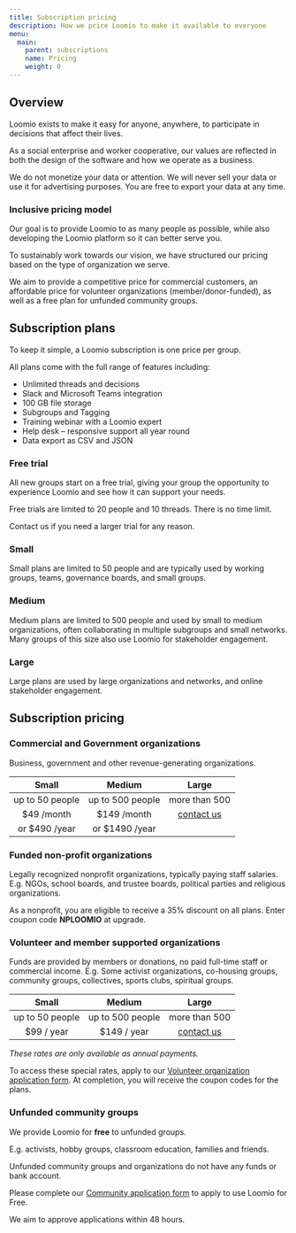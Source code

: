 ```yaml
---
title: Subscription pricing
description: How we price Loomio to make it available to everyone
menu:
  main:
    parent: subscriptions
    name: Pricing
    weight: 0
---
```


## Overview
Loomio exists to make it easy for anyone, anywhere, to participate in decisions that affect their lives.

<!-- Our vision is to help organizations like yours work better together, now and into the future. -->

As a social enterprise and worker cooperative, our values are reflected in both the design of the software and how we operate as a business.

We do not monetize your data or attention. We will never sell your data or use it for advertising purposes. You are free to export your data at any time.

### Inclusive pricing model
Our goal is to provide Loomio to as many people as possible, while also developing the Loomio platform so it can better serve you.

To sustainably work towards our vision, we have structured our pricing based on the type of organization we serve.  

We aim to provide a competitive price for commercial customers, an affordable price for volunteer organizations (member/donor-funded), as well as a free plan for unfunded community groups.


## Subscription plans

To keep it simple, a Loomio subscription is one price per group.
 <!-- Individual users are not charged to use Loomio. -->

<!-- A group coordinator can set up a subscription by clicking the Upgrade button, near the top right of the group page. -->

All plans come with the full range of features including:

- Unlimited threads and decisions
- Slack and Microsoft Teams integration
- 100 GB file storage
- Subgroups and Tagging
- Training webinar with a Loomio expert
- Help desk – responsive support all year round
- Data export as CSV and JSON

### Free trial
All new groups start on a free trial, giving your group the opportunity to experience Loomio and see how it can support your needs.

Free trials are limited to 20 people and 10 threads. There is no time limit.

Contact us if you need a larger trial for any reason.

### Small
Small plans are limited to 50 people and are typically used by working groups, teams, governance boards, and small groups.

### Medium
Medium plans are limited to 500 people and used by small to medium organizations, often collaborating in multiple subgroups and small networks. Many groups of this size also use Loomio for stakeholder engagement.

### Large
Large plans are used by large organizations and networks, and online stakeholder engagement.

## Subscription pricing

<!-- We price Loomio according to the type of organization we support. This enables us to provide an inclusive service model that supports a diverse range of groups; businesses and government organizations, right through to non-profits, activist and volunteer groups. -->

### Commercial and Government organizations
Business, government and other revenue-generating organizations.

| Small           | Medium           | Large             |
|:---------------:|:----------------:|:-----------------:|
| up to 50 people | up to 500 people | more than 500 |
|  $49 /month     | $149 /month      |   [contact us](https://www.loomio.org/contact) |
|  or $490 /year  | or $1490 /year   |  |

### Funded non-profit organizations
Legally recognized nonprofit organizations, typically paying staff salaries. E.g. NGOs, school boards, and trustee boards, political parties and religious organizations.

As a nonprofit, you are eligible to receive a 35% discount on all plans. Enter coupon code __NPLOOMIO__ at upgrade.

### Volunteer and member supported organizations
<!-- Organizations supported by members giving their time to achieve the organization’s purpose.  -->
Funds are provided by members or donations, no paid full-time staff or commercial income. E.g. Some activist organizations, co-housing groups, community groups, collectives, sports clubs, spiritual groups.

| Small           | Medium           | Large             |
|:---------------:|:----------------:|:-----------------:|
| up to 50 people | up to 500 people | more than 500     |
| $99 / year      | $149 / year   | [contact us](https://www.loomio.org/contact)|

*These rates are only available as annual payments.*

To access these special rates, apply to our [Volunteer organization application form](https://forms.gle/yg2HpRZkmYmGEyBq7). At completion, you will receive the coupon codes for the plans.

### Unfunded community groups
We provide Loomio for __free__ to unfunded groups.

E.g. activists, hobby groups, classroom education, families and friends.

Unfunded community groups and organizations do not have any funds or bank account.

Please complete our [Community application form](https://goo.gl/forms/07y18PLA7ykcgbhJ2) to apply to use Loomio for Free.

We aim to approve applications within 48 hours.
